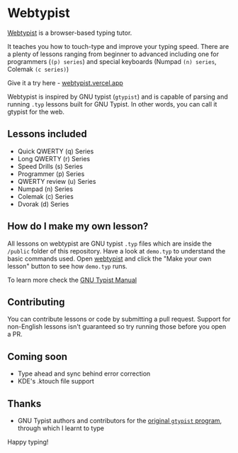 # Webtypist

[Webtypist](https://webtypist.vercel.app) is a browser-based typing tutor.

It teaches you how to touch-type and improve your typing speed. There are a plenty of lessons ranging from beginner to advanced including one for programmers (`(p) series`) and special keyboards (Numpad `(n) series`, Colemak `(c series)`)

Give it a try here - [webtypist.vercel.app](https://webtypist.vercel.app)

Webtypist is inspired by GNU typist (`gtypist`) and is capable of parsing and running `.typ` lessons built for GNU Typist. In other words, you can call it gtypist for the web.


## Lessons included
- Quick QWERTY (q) Series
- Long QWERTY (r) Series
- Speed Drills (s) Series
- Programmer (p) Series
- QWERTY review (u) Series
- Numpad (n) Series
- Colemak (c) Series
- Dvorak (d) Series

## How do I make my own lesson?
All lessons on webtypist are GNU typist `.typ` files which are inside the `/public` folder of this repository. Have a look at `demo.typ` to understand the basic commands used. Open [webtypist](https://webtypist.vercel.app) and click the "Make your own lesson" button to see how `demo.typ` runs.

To learn more check the [GNU Typist Manual](https://www.gnu.org/software/gtypist/doc/gtypist.html#Script-file-commands)



## Contributing
You can contribute lessons or code by submitting a pull request. Support for non-English lessons isn't guaranteed so try running those before you open a PR.

## Coming soon
- Type ahead and sync behind error correction
- KDE's .ktouch file support

## Thanks
- GNU Typist authors and contributors for the [original `gtypist` program](https://www.gnu.org/savannah-checkouts/gnu/gtypist/gtypist.html), through which I learnt to type

Happy typing!
